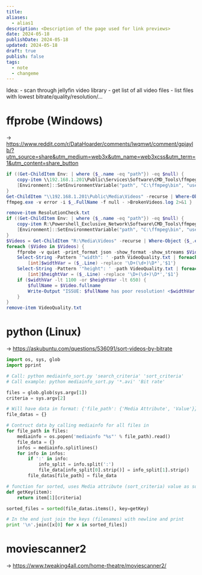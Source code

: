 ```yaml
---
title: 
aliases:
  - alias1
description: <Description of the page used for link previews>
date: 2024-05-18
publishDate: 2024-05-18
updated: 2024-05-18
draft: true
publish: false
tags:
  - note
  - changeme
---
```

 
Idea: 
	- scan through jellyfin video library
	- get list of all video files
	- list files with lowest bitrate/quality/resolution/...

# ffprobe (Windows)

-> https://www.reddit.com/r/DataHoarder/comments/lwqmwt/comment/gpjaylb/?utm_source=share&utm_medium=web3x&utm_name=web3xcss&utm_term=1&utm_content=share_button

```ps1 title="Check_Video_Integrity.ps1"
if ((Get-ChildItem Env: | where {$_.name -eq "path"}) -eq $null) {
    copy-item \\192.168.1.201\Public\Services\Software\CMD_Tools\ffmpeg.exe -Recurse C:\
    [Environment]::SetEnvironmentVariable("path", "C:\ffmpeg\bin", "user")
}
Get-ChildItem "\\192.168.1.201\Public\Media\Videos" -recurse | Where-Object {$_.extension -eq ".mp4" -or $_.extension -eq ".mkv" -or $_.extension -eq ".avi"} | foreach {
ffmpeg.exe -v error -i $_.FullName -f null - >BrokenVideos.log 2>&1 }
```

```ps1 title="Check_Video_Quality.ps1"
remove-item ResolutionCheck.txt
if ((Get-ChildItem Env: | where {$_.name -eq "path"}) -eq $null) {
    copy-item R:\Powershell_Exclusive_Network\Software\CMD_Tools\ffmpeg -Recurse C:\
    [Environment]::SetEnvironmentVariable("path", "C:\ffmpeg\bin", "user")
}
$Videos = Get-ChildItem "R:\Media\Videos" -recurse | Where-Object {$_.extension -eq ".mp4" -or $_.extension -eq ".mkv" -or $_.extension -eq ".avi" -or $_.extension -eq ".mpg"}
foreach ($Video in $Videos) {
    ffprobe -v quiet -print_format json -show_format -show_streams $Video.fullname >> VideoQuality.txt
    Select-String -Pattern '"width": ' -path VideoQuality.txt | foreach {
        [int]$widthVar = ($_.Line) -replace '\D+(\d+)\D*','$1'}
    Select-String -Pattern '"height": ' -path VideoQuality.txt | foreach {
        [int]$heightVar = ($_.Line) -replace '\D+(\d+)\D*','$1'}
    if ($widthVar -lt 1100 -or $heightVar -lt 650) {
        $fullName = $Video.fullname
        Write-Output "ISSUE: $fullName has poor resolution! <$widthVar by $heightVar>" >> ResolutionCheck.txt
    }
}
remove-item VideoQuality.txt
```

# python (Linux)

-> https://askubuntu.com/questions/536091/sort-videos-by-bitrate

```python 
import os, sys, glob
import pprint

# Call: python mediainfo_sort.py 'search_criteria' 'sort_criteria'
# Call example: python mediainfo_sort.py '*.avi' 'Bit rate'

files = glob.glob(sys.argv[1])
criteria = sys.argv[2]

# Will have data in format: {'file_path': {'Media Attribute', 'Value'}}
file_datas = {}

# Contruct data by calling mediainfo for all files in 
for file_path in files:
    mediainfo = os.popen('mediainfo "%s"' % file_path).read()
    file_data = {}
    infos = mediainfo.splitlines()
    for info in infos:
        if ':' in info:
            info_split = info.split(':')
            file_data[info_split[0].strip()] = info_split[1].strip()
        file_datas[file_path] = file_data

# function for sorted, uses Media attribute (sort_criteria) value as sorting key
def getKey(item):
    return item[1][criteria]

sorted_files = sorted(file_datas.items(), key=getKey)

# In the end just join the keys (filenames) with newline and print
print '\n'.join([x[0] for x in sorted_files])
```

# moviescanner2

-> https://www.tweaking4all.com/home-theatre/moviescanner2/
